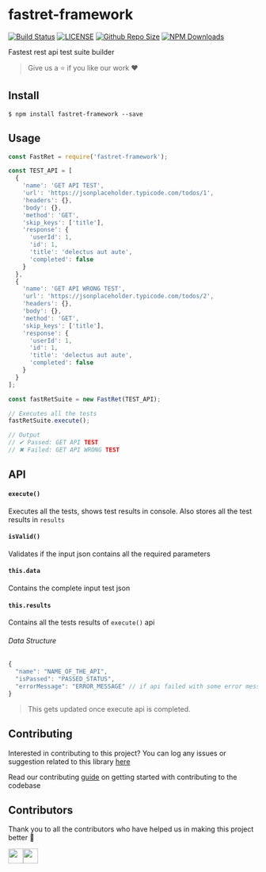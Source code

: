 # fastret-framework

[![Build Status](https://travis-ci.com/arshadkazmi42/fastret-framework.svg?branch=master)](https://travis-ci.com/arshadkazmi42/fastret-framework)
[![LICENSE](https://img.shields.io/npm/l/fastret-framework.svg)](https://github.com/arshadkazmi42/fastret-framework/LICENSE)
[![Github Repo Size](https://img.shields.io/github/repo-size/arshadkazmi42/fastret-framework.svg)](https://github.com/arshadkazmi42/fastret-framework)
[![NPM Downloads](https://img.shields.io/npm/dt/fastret-framework.svg)](https://www.npmjs.com/package/fastret-framework)

Fastest rest api test suite builder

> Give us a :star: if you like our work :heart:

## Install

```
$ npm install fastret-framework --save
```

## Usage

```javascript
const FastRet = require('fastret-framework');

const TEST_API = [
  {
    'name': 'GET API TEST',
    'url': 'https://jsonplaceholder.typicode.com/todos/1',
    'headers': {},
    'body': {},
    'method': 'GET',
    'skip_keys': ['title'],
    'response': {
      'userId': 1,
      'id': 1,
      'title': 'delectus aut aute',
      'completed': false
    }
  },
  {
    'name': 'GET API WRONG TEST',
    'url': 'https://jsonplaceholder.typicode.com/todos/2',
    'headers': {},
    'body': {},
    'method': 'GET',
    'skip_keys': ['title'],
    'response': {
      'userId': 1,
      'id': 1,
      'title': 'delectus aut aute',
      'completed': false
    }
  }
];

const fastRetSuite = new FastRet(TEST_API);

// Executes all the tests
fastRetSuite.execute();

// Output
// ✔ Passed: GET API TEST
// ✖ Failed: GET API WRONG TEST

```

## API

#### `execute()`

Executes all the tests, shows test results in console. Also stores all the test results in `results`

#### `isValid()`

Validates if the input json contains all the required parameters

#### `this.data`

Contains the complete input test json

#### `this.results`

Contains all the tests results of `execute()` api

###### Data Structure
```javascript
{
  "name": "NAME_OF_THE_API",
  "isPassed": "PASSED_STATUS",
  "errorMessage": "ERROR_MESSAGE" // if api failed with some error message
}
```

> This gets updated once execute api is completed.

## Contributing

Interested in contributing to this project?
You can log any issues or suggestion related to this library [here](https://github.com/arshadkazmi42/fastret-framework/issues/new)

Read our contributing [guide](CONTRIBUTING.md) on getting started with contributing to the codebase

## Contributors

Thank you to all the contributors who have helped us in making this project better :raised_hands:

<a href="https://github.com/arshadkazmi42"><img src="https://github.com/arshadkazmi42.png" width="30" /></a><a href="https://github.com/atjustbeinghumaid"><img src="https://github.com/atjustbeinghumaid.png" width="30" /></a>
